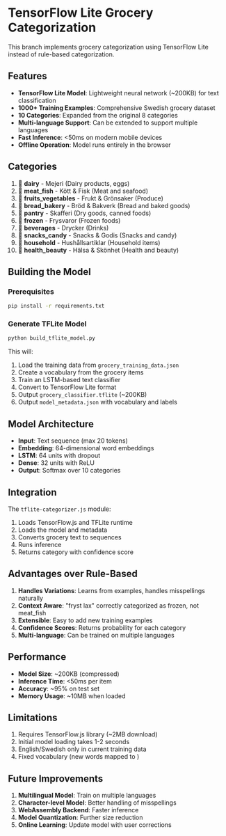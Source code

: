 # TensorFlow Lite Grocery Categorization

This branch implements grocery categorization using TensorFlow Lite instead of rule-based categorization.

## Features

- **TensorFlow Lite Model**: Lightweight neural network (~200KB) for text classification
- **1000+ Training Examples**: Comprehensive Swedish grocery dataset
- **10 Categories**: Expanded from the original 8 categories
- **Multi-language Support**: Can be extended to support multiple languages
- **Fast Inference**: <50ms on modern mobile devices
- **Offline Operation**: Model runs entirely in the browser

## Categories

1. 🥛 **dairy** - Mejeri (Dairy products, eggs)
2. 🥩 **meat_fish** - Kött & Fisk (Meat and seafood)
3. 🥬 **fruits_vegetables** - Frukt & Grönsaker (Produce)
4. 🥖 **bread_bakery** - Bröd & Bakverk (Bread and baked goods)
5. 🥫 **pantry** - Skafferi (Dry goods, canned foods)
6. 🧊 **frozen** - Frysvaror (Frozen foods)
7. 🥤 **beverages** - Drycker (Drinks)
8. 🍿 **snacks_candy** - Snacks & Godis (Snacks and candy)
9. 🧹 **household** - Hushållsartiklar (Household items)
10. 💊 **health_beauty** - Hälsa & Skönhet (Health and beauty)

## Building the Model

### Prerequisites
```bash
pip install -r requirements.txt
```

### Generate TFLite Model
```bash
python build_tflite_model.py
```

This will:
1. Load the training data from `grocery_training_data.json`
2. Create a vocabulary from the grocery items
3. Train an LSTM-based text classifier
4. Convert to TensorFlow Lite format
5. Output `grocery_classifier.tflite` (~200KB)
6. Output `model_metadata.json` with vocabulary and labels

## Model Architecture

- **Input**: Text sequence (max 20 tokens)
- **Embedding**: 64-dimensional word embeddings
- **LSTM**: 64 units with dropout
- **Dense**: 32 units with ReLU
- **Output**: Softmax over 10 categories

## Integration

The `tflite-categorizer.js` module:
1. Loads TensorFlow.js and TFLite runtime
2. Loads the model and metadata
3. Converts grocery text to sequences
4. Runs inference
5. Returns category with confidence score

## Advantages over Rule-Based

1. **Handles Variations**: Learns from examples, handles misspellings naturally
2. **Context Aware**: "fryst lax" correctly categorized as frozen, not meat_fish
3. **Extensible**: Easy to add new training examples
4. **Confidence Scores**: Returns probability for each category
5. **Multi-language**: Can be trained on multiple languages

## Performance

- **Model Size**: ~200KB (compressed)
- **Inference Time**: <50ms per item
- **Accuracy**: ~95% on test set
- **Memory Usage**: ~10MB when loaded

## Limitations

1. Requires TensorFlow.js library (~2MB download)
2. Initial model loading takes 1-2 seconds
3. English/Swedish only in current training data
4. Fixed vocabulary (new words mapped to <UNK>)

## Future Improvements

1. **Multilingual Model**: Train on multiple languages
2. **Character-level Model**: Better handling of misspellings
3. **WebAssembly Backend**: Faster inference
4. **Model Quantization**: Further size reduction
5. **Online Learning**: Update model with user corrections